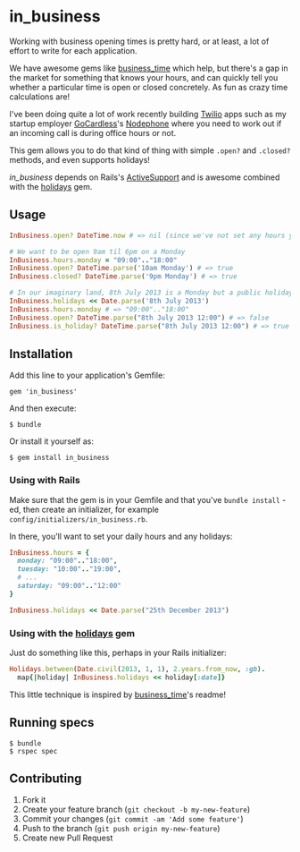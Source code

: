 # in_business

Working with business opening times is pretty hard, or at least, a lot of effort
to write for each application. 

We have awesome gems like
[business_time](https://github.com/bokmann/business_time) which help, but there's
a gap in the market for something that knows your hours, and can quickly tell
you whether a particular time is open or closed concretely. As fun as crazy
time calculations are!

I've been doing quite a lot of work recently building [Twilio](http://www.twilio.com)
apps such as my startup employer [GoCardless](https://gocardless.com)'s
[Nodephone](https://gocardless.com/blog/data-driven-support/) where you need
to work out if an incoming call is during office hours or not.

This gem allows you to do that kind of thing with simple `.open?` and `.closed?`
methods, and even supports holidays!

*in_business* depends on Rails's [ActiveSupport](https://github.com/rails/rails/tree/master/activesupport)
and is awesome combined with the [holidays](https://github.com/alexdunae/holidays)
gem.

## Usage

```ruby
InBusiness.open? DateTime.now # => nil (since we've not set any hours yet!)

# We want to be open 9am til 6pm on a Monday
InBusiness.hours.monday = "09:00".."18:00"
InBusiness.open? DateTime.parse('10am Monday') # => true
InBusiness.closed? DateTime.parse('9pm Monday') # => true

# In our imaginary land, 8th July 2013 is a Monday but a public holiday, so let's add it...
InBusiness.holidays << Date.parse('8th July 2013')
InBusiness.hours.monday # => "09:00".."18:00"
InBusiness.open? DateTime.parse("8th July 2013 12:00") # => false
InBusiness.is_holiday? DateTime.parse("8th July 2013 12:00") # => true
```

## Installation

Add this line to your application's Gemfile:

`gem 'in_business'`

And then execute:

`$ bundle`

Or install it yourself as:

`$ gem install in_business`

### Using with Rails

Make sure that the gem is in your Gemfile and that you've `bundle install` -ed,
then create an initializer, for example `config/initializers/in_business.rb`.

In there, you'll want to set your daily hours and any holidays:

```ruby
InBusiness.hours = {
  monday: "09:00".."18:00",
  tuesday: "10:00".."19:00",
  # ...
  saturday: "09:00".."12:00"
}

InBusiness.holidays << Date.parse("25th December 2013")
```

### Using with the [holidays](https://github.com/alexdunae/holidays) gem

Just do something like this, perhaps in your Rails initializer:

```ruby
Holidays.between(Date.civil(2013, 1, 1), 2.years.from_now, :gb).
  map{|holiday| InBusiness.holidays << holiday[:date]}
```

This little technique is inspired by [business_time]([business_time](https://github.com/bokmann/business_time))'s readme!

## Running specs

```
$ bundle
$ rspec spec
```

## Contributing

1. Fork it
2. Create your feature branch (`git checkout -b my-new-feature`)
3. Commit your changes (`git commit -am 'Add some feature'`)
4. Push to the branch (`git push origin my-new-feature`)
5. Create new Pull Request
